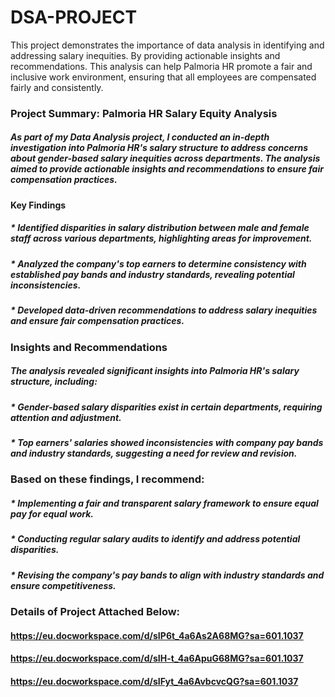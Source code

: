 # DSA-PROJECT
This project demonstrates the importance of data analysis in identifying and addressing salary inequities. By providing actionable insights and recommendations. This analysis can help Palmoria HR promote a fair and inclusive work environment, ensuring that all employees are compensated fairly and consistently.


###  Project Summary: Palmoria HR Salary Equity Analysis

##### As part of my Data Analysis project, I conducted an in-depth investigation into Palmoria HR's salary structure to address concerns about gender-based salary inequities across departments. The analysis aimed to provide actionable insights and recommendations to ensure fair compensation practices.

####  Key Findings

##### * Identified disparities in salary distribution between male and female staff across various departments, highlighting areas for improvement.
##### * Analyzed the company's top earners to determine consistency with established pay bands and industry standards, revealing potential inconsistencies.
##### * Developed data-driven recommendations to address salary inequities and ensure fair compensation practices.


###  Insights and Recommendations

#####  The analysis revealed significant insights into Palmoria HR's salary structure, including:

##### * Gender-based salary disparities exist in certain departments, requiring attention and adjustment.
##### * Top earners' salaries showed inconsistencies with company pay bands and industry standards, suggesting a need for review and revision.


###  Based on these findings, I recommend:

##### * Implementing a fair and transparent salary framework to ensure equal pay for equal work.
##### * Conducting regular salary audits to identify and address potential disparities.
##### * Revising the company's pay bands to align with industry standards and ensure competitiveness.


### Details of Project Attached Below:

####  https://eu.docworkspace.com/d/sIP6t_4a6As2A68MG?sa=601.1037 
####  https://eu.docworkspace.com/d/sIH-t_4a6ApuG68MG?sa=601.1037
####  https://eu.docworkspace.com/d/sIFyt_4a6AvbcvcQG?sa=601.1037
